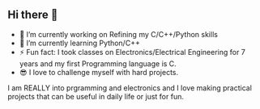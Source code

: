 ## Hi there 👋

- 🔭 I’m currently working on Refining my C/C++/Python skills 
- 🌱 I’m currently learning Python/C++
- ⚡ Fun fact: I took classes on Electronics/Electrical Engineering for 7 years and my first Programming language is C.
- 😎 I love to challenge myself with hard projects.

I am REALLY into prgramming and electronics and I love making practical projects that can be useful in daily life or just for fun.
